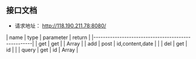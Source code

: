 ## 接口文档

- 请求地址： http://118.190.211.78:8080/

|  name     | type     |     parameter   |  return   |
|----------------------------------------------------|
|  get      |  get     |                 |  Array    |
|  add      |  post    | id,content,date |           |
|  del      |  get     | id              |           |
|  query    |  get     | id              |  Array    |
 
